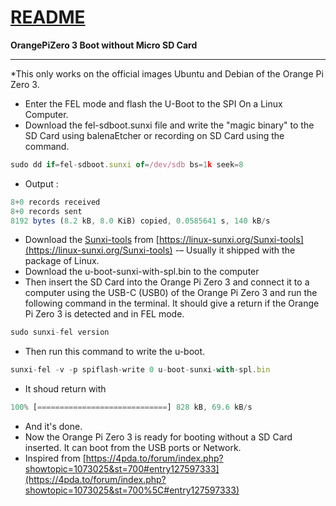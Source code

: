 # [README](https://github.com/kyangsamat/Boot-OrangePiZero3-without-SD-Card#)

**OrangePiZero 3 Boot without Micro SD Card**

---

*This only works on the official images Ubuntu and Debian of the Orange Pi Zero 3.

- Enter the FEL mode and flash the U-Boot to the SPI On a Linux Computer.
- Download the fel-sdboot.sunxi file and write the "magic binary" to the SD Card using balenaEtcher or recording on SD Card using the command.

```javascript
sudo dd if=fel-sdboot.sunxi of=/dev/sdb bs=1k seek=8
```

- Output :

```javascript
8+0 records received
8+0 records sent
8192 bytes (8.2 kB, 8.0 KiB) copied, 0.0585641 s, 140 kB/s
```

- Download the [Sunxi-tools](https://linux-sunxi.org/Sunxi-tools) from [https://linux-sunxi.org/Sunxi-tools](https://linux-sunxi.org/Sunxi-tools)  -– Usually it shipped with the package of Linux.
- Download the u-boot-sunxi-with-spl.bin to the computer
- Then insert the SD Card into the Orange Pi Zero 3 and connect it to a computer using the USB-C (USB0) of the Orange Pi Zero 3 and run the following command in the terminal. It should give a return if the Orange Pi Zero 3 is detected and in FEL mode.

```javascript
sudo sunxi-fel version
```

- Then run this command to write the u-boot.

```javascript
sunxi-fel -v -p spiflash-write 0 u-boot-sunxi-with-spl.bin
```

- It shoud return with

```javascript
100% [=============================] 828 kB, 69.6 kB/s
```

- And it's done.
- Now the Orange Pi Zero 3 is ready for booting without a SD Card inserted. It can boot from the USB ports or Network.
- Inspired from [https://4pda.to/forum/index.php?showtopic=1073025&st=700#entry127597333](https://4pda.to/forum/index.php?showtopic=1073025&st=700%5C#entry127597333)

